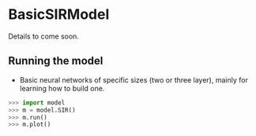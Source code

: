 # BasicSIRModel

Details to come soon.

## Running the model
- Basic neural networks of specific sizes (two or three layer), mainly for learning how to build one.

```python
>>> import model
>>> m = model.SIR()
>>> m.run()
>>> m.plot()
```
